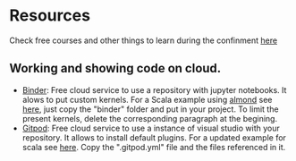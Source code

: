 # Resources

Check free courses and other things to learn during the confinment [here](corona-free-resources)


## Working and showing code on cloud.

* [Binder](https://mybinder.org/): Free cloud service to use a repository with jupyter notebooks. It alows to put custom kernels.
For a Scala example using [almond](https://almond.sh) see [here](https://github.com/almond-sh/examples), just copy the "binder" folder and put in your project.
To limit the present kernels, delete the corresponding paragraph at the begining.
* [Gitpod](https://www.gitpod.io/): Free cloud service to use a instance of visual studio with your repository. It allows to install default plugins.
For a updated example for scala see [here](https://github.com/tgodzik/metals-sample). Copy the ".gitpod.yml" file and the files referenced in it.
